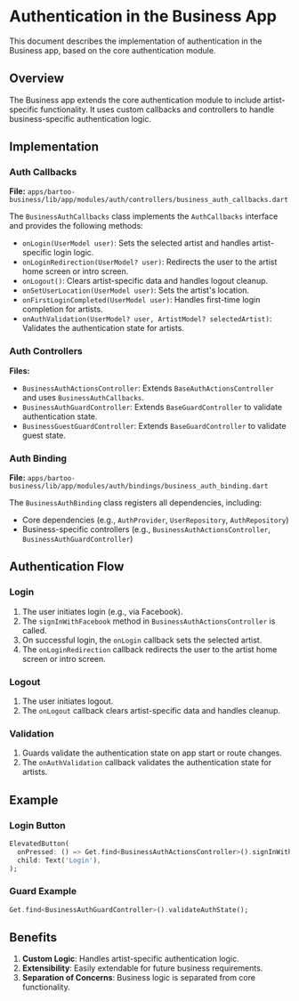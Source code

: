 # Authentication in the Business App

This document describes the implementation of authentication in the Business app, based on the core authentication module.

## Overview

The Business app extends the core authentication module to include artist-specific functionality. It uses custom callbacks and controllers to handle business-specific authentication logic.

## Implementation

### Auth Callbacks

**File:** `apps/bartoo-business/lib/app/modules/auth/controllers/business_auth_callbacks.dart`

The `BusinessAuthCallbacks` class implements the `AuthCallbacks` interface and provides the following methods:

- `onLogin(UserModel user)`: Sets the selected artist and handles artist-specific login logic.
- `onLoginRedirection(UserModel? user)`: Redirects the user to the artist home screen or intro screen.
- `onLogout()`: Clears artist-specific data and handles logout cleanup.
- `onSetUserLocation(UserModel user)`: Sets the artist's location.
- `onFirstLoginCompleted(UserModel user)`: Handles first-time login completion for artists.
- `onAuthValidation(UserModel? user, ArtistModel? selectedArtist)`: Validates the authentication state for artists.

### Auth Controllers

**Files:**
- `BusinessAuthActionsController`: Extends `BaseAuthActionsController` and uses `BusinessAuthCallbacks`.
- `BusinessAuthGuardController`: Extends `BaseGuardController` to validate authentication state.
- `BusinessGuestGuardController`: Extends `BaseGuardController` to validate guest state.

### Auth Binding

**File:** `apps/bartoo-business/lib/app/modules/auth/bindings/business_auth_binding.dart`

The `BusinessAuthBinding` class registers all dependencies, including:
- Core dependencies (e.g., `AuthProvider`, `UserRepository`, `AuthRepository`)
- Business-specific controllers (e.g., `BusinessAuthActionsController`, `BusinessAuthGuardController`)

## Authentication Flow

### Login
1. The user initiates login (e.g., via Facebook).
2. The `signInWithFacebook` method in `BusinessAuthActionsController` is called.
3. On successful login, the `onLogin` callback sets the selected artist.
4. The `onLoginRedirection` callback redirects the user to the artist home screen or intro screen.

### Logout
1. The user initiates logout.
2. The `onLogout` callback clears artist-specific data and handles cleanup.

### Validation
1. Guards validate the authentication state on app start or route changes.
2. The `onAuthValidation` callback validates the authentication state for artists.

## Example

### Login Button

```dart
ElevatedButton(
  onPressed: () => Get.find<BusinessAuthActionsController>().signInWithFacebook(),
  child: Text('Login'),
);
```

### Guard Example

```dart
Get.find<BusinessAuthGuardController>().validateAuthState();
```

## Benefits

1. **Custom Logic**: Handles artist-specific authentication logic.
2. **Extensibility**: Easily extendable for future business requirements.
3. **Separation of Concerns**: Business logic is separated from core functionality.